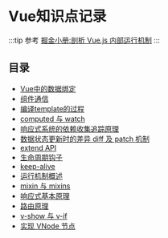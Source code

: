 # Vue知识点记录
:::tip 参考
[掘金小册:剖析 Vue.js 内部运行机制](https://juejin.im/book/5a36661851882538e2259c0f)
:::

## 目录
* [Vue中的数据绑定](./bindData.md)
* [组件通信](./communicate.md)
* [编译template的过程](./compile.md)
* [computed 与 watch](./computed.md)
* [响应式系统的依赖收集追踪原理](./dep.md)
* [数据状态更新时的差异 diff 及 patch 机制](./diff.md)
* [extend API](./extend.md)
* [生命周期钩子](./hook.md)
* [keep-alive](./keep-alive.md)
* [运行机制概述](./mechanism.md)
* [mixin 与 mixins](./mixin.md)
* [响应式基本原理](./responsive.md)
* [路由原理](./routing.md)
* [v-show 与 v-if](./showif.md)
* [实现 VNode 节点](./vnode.md)

<tongji/>